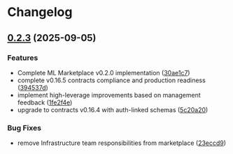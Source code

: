 # Changelog

## [0.2.3](https://github.com/NeuroNetIQ/trader-marketplace/compare/contracts-0.2.2...contracts-0.2.3) (2025-09-05)


### Features

* Complete ML Marketplace v0.2.0 implementation ([30ae1c7](https://github.com/NeuroNetIQ/trader-marketplace/commit/30ae1c7c4b7e2fb61db84b0bde06f68ad3b90fcc))
* complete v0.16.5 contracts compliance and production readiness ([394537d](https://github.com/NeuroNetIQ/trader-marketplace/commit/394537d3fcd40313ee91772185112473c94e17c1))
* implement high-leverage improvements based on management feedback ([1fe2f4e](https://github.com/NeuroNetIQ/trader-marketplace/commit/1fe2f4eba3ee783a1cc2c56f4aa8336c406fd790))
* upgrade to contracts v0.16.4 with auth-linked schemas ([5c20a20](https://github.com/NeuroNetIQ/trader-marketplace/commit/5c20a20941af3e319a29b88e5801ea4f6e071f2d))


### Bug Fixes

* remove Infrastructure team responsibilities from marketplace ([23eccd9](https://github.com/NeuroNetIQ/trader-marketplace/commit/23eccd9eb37a9efe8b28dd8313047c857afb4a70))

